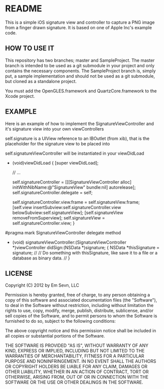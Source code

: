 README
======

This is a simple iOS signature view and controller to capture a PNG image from a finger drawn signature. It is based on one of Apple Inc's example code.

HOW TO USE IT
-------------

This repository has two branches; master and SampleProject. The master branch is intended to be used as a git submodule in your project and only contains the necessary components. The SampleProject branch is, simply put, a sample implementation and should not be used as a git submodule, but cloned as a standalone project.

You must add the OpenGLES.framework and QuartzCore.framework to the Xcode project.

EXAMPLE
-------

Here is an example of how to implement the SignatureViewController and it's signature view into your own viewControllers

self.signature is a UIView reference to an IBOutlet (from xib), that is the placeholder for the signature view to be placed into

self.signatureViewController will be instantiated in your viewDidLoad
  
- (void)viewDidLoad
{
	[super viewDidLoad];
  
	// …

	self.signatureController = [[[SignatureViewController alloc] initWithNibName:@"SignatureView" bundle:nil] autorelease];
	self.signatureController.delegate = self;
  
	self.signatureController.view.frame = self.signatureView.frame;
	[self.view insertSubview:self.signatureController.view belowSubview:self.signatureView];
	[self.signatureView removeFromSuperview];
	self.signatureView = self.signatureController.view;
}
  
#pragma mark SignatureViewController delegate method
  
- (void) signatureViewController:(SignatureViewController *)viewController didSign:(NSData *)signature;
{
	NSData *thisSignature = signature;
	// 
	// Do something with thisSignature, like save it to a file or a database as binary data.
	//
}


LICENSE
-------

Copyright (C) 2012 by Em Sevn, LLC

Permission is hereby granted, free of charge, to any person obtaining a copy
of this software and associated documentation files (the "Software"), to deal
in the Software without restriction, including without limitation the rights
to use, copy, modify, merge, publish, distribute, sublicense, and/or sell
copies of the Software, and to permit persons to whom the Software is
furnished to do so, subject to the following conditions:

The above copyright notice and this permission notice shall be included in
all copies or substantial portions of the Software.

THE SOFTWARE IS PROVIDED "AS IS", WITHOUT WARRANTY OF ANY KIND, EXPRESS OR
IMPLIED, INCLUDING BUT NOT LIMITED TO THE WARRANTIES OF MERCHANTABILITY,
FITNESS FOR A PARTICULAR PURPOSE AND NONINFRINGEMENT. IN NO EVENT SHALL THE
AUTHORS OR COPYRIGHT HOLDERS BE LIABLE FOR ANY CLAIM, DAMAGES OR OTHER
LIABILITY, WHETHER IN AN ACTION OF CONTRACT, TORT OR OTHERWISE, ARISING FROM,
OUT OF OR IN CONNECTION WITH THE SOFTWARE OR THE USE OR OTHER DEALINGS IN
THE SOFTWARE.
